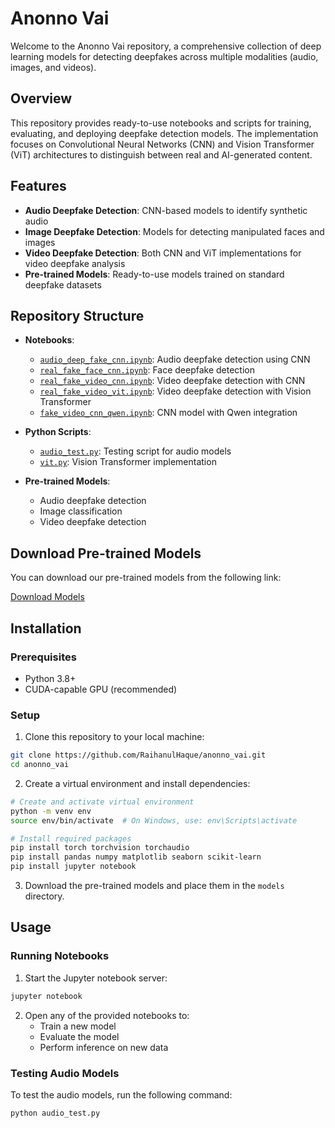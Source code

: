 # Anonno Vai

Welcome to the Anonno Vai repository, a comprehensive collection of deep learning models for detecting deepfakes across multiple modalities (audio, images, and videos).

## Overview

This repository provides ready-to-use notebooks and scripts for training, evaluating, and deploying deepfake detection models. The implementation focuses on Convolutional Neural Networks (CNN) and Vision Transformer (ViT) architectures to distinguish between real and AI-generated content.

## Features

- **Audio Deepfake Detection**: CNN-based models to identify synthetic audio
- **Image Deepfake Detection**: Models for detecting manipulated faces and images
- **Video Deepfake Detection**: Both CNN and ViT implementations for video deepfake analysis
- **Pre-trained Models**: Ready-to-use models trained on standard deepfake datasets

## Repository Structure

- **Notebooks**:
  - [`audio_deep_fake_cnn.ipynb`](audio_deep_fake_cnn.ipynb): Audio deepfake detection using CNN
  - [`real_fake_face_cnn.ipynb`](real_fake_face_cnn.ipynb): Face deepfake detection
  - [`real_fake_video_cnn.ipynb`](real_fake_video_cnn.ipynb): Video deepfake detection with CNN
  - [`real_fake_video_vit.ipynb`](real_fake_video_vit.ipynb): Video deepfake detection with Vision Transformer
  - [`fake_video_cnn_qwen.ipynb`](fake_video_cnn_qwen.ipynb): CNN model with Qwen integration

- **Python Scripts**:
  - [`audio_test.py`](audio_test.py): Testing script for audio models
  - [`vit.py`](vit.py): Vision Transformer implementation

- **Pre-trained Models**:
  - Audio deepfake detection
  - Image classification
  - Video deepfake detection

## Download Pre-trained Models

You can download our pre-trained models from the following link:

[Download Models](https://drive.google.com/drive/folders/1nY-ylZbvnTxqJKAtBrbAeNPWSXivJn3G?usp=sharing)

## Installation

### Prerequisites
- Python 3.8+
- CUDA-capable GPU (recommended)

### Setup

1. Clone this repository to your local machine:

```bash
git clone https://github.com/RaihanulHaque/anonno_vai.git
cd anonno_vai
```

2. Create a virtual environment and install dependencies:

```bash
# Create and activate virtual environment
python -m venv env
source env/bin/activate  # On Windows, use: env\Scripts\activate

# Install required packages
pip install torch torchvision torchaudio
pip install pandas numpy matplotlib seaborn scikit-learn
pip install jupyter notebook
```

3. Download the pre-trained models and place them in the `models` directory.

## Usage

### Running Notebooks

1. Start the Jupyter notebook server:

```bash
jupyter notebook
```

2. Open any of the provided notebooks to:
    - Train a new model
    - Evaluate the model
    - Perform inference on new data


### Testing Audio Models

To test the audio models, run the following command:

```bash
python audio_test.py
```